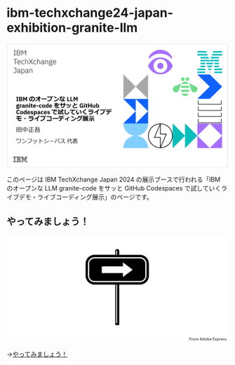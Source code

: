 # ibm-techxchange24-japan-exhibition-granite-llm

![alt text](images/README/README.png)

このページは IBM TechXchange Japan 2024 の展示ブースで行われる「IBM のオープンな LLM granite-code をサッと GitHub Codespaces で試していくライブデモ・ライブコーディング展示」のページです。

## やってみましょう！

![alt text](image.png)

→[やってみましょう！](./00-simple-try-ja.md)